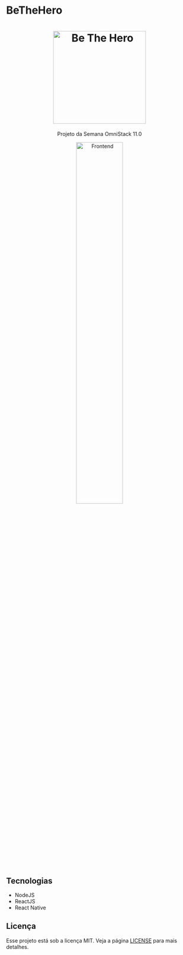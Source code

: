 # BeTheHero

<h1 align="center">
    <img alt="Be The Hero" title="#delicinha" src=".github/logo.svg" width="250px" />
</h1>

<p align="center">Projeto da Semana OmniStack 11.0<p>

<p align="center">
  <img alt="Frontend" src=".github/be-the-hero-desktop.gif" width="50%">
</p>

## Tecnologias

- NodeJS
- ReactJS
- React Native

## Licença

Esse projeto está sob a licença MIT. Veja a página [LICENSE](https://opensource.org/licenses/MIT) para mais detalhes.

